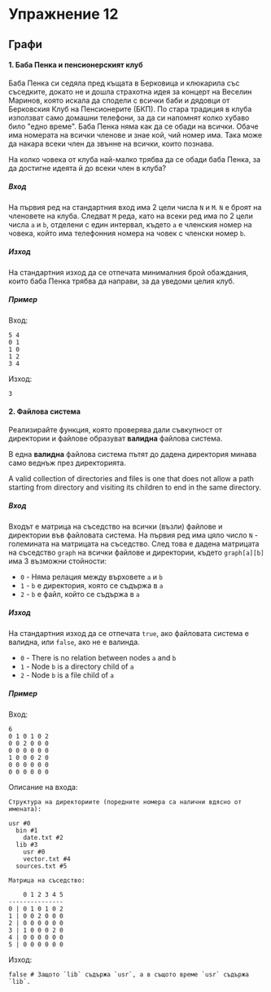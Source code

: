 Упражнение 12
=============

Графи
-----

#### 1. Баба Пенка и пенсионерският клуб

Баба Пенка си седяла пред къщата в Берковица и клюкарила със съседките,
докато не и дошла страхотна идея за концерт на Веселин Маринов,
която искала да сподели с всички баби и дядовци
от Берковския Клуб на Пенсионерите (БКП).
По стара традиция в клуба използват само домашни телефони,
за да си напомнят колко хубаво било "едно време".
Баба Пенка няма как да се обади на всички.
Обаче има номерата на всички членове и знае кой, чий номер има.
Така може да накара всеки член да звънне на всички, които познава.

На колко човека от клуба най-малко трябва да се обади баба Пенка,
за да достигне идеята й до всеки член в клуба?

##### Вход

На първия ред на стандартния вход има 2 цели числа `N` и `M`.
`N` е броят на членовете на клуба.
Следват `M` реда, като на всеки ред има по 2 цели числа `a` и `b`, отделени с един интервал,
където `a` е членския номер на човека, който има телефонния номера на човек с членски номер `b`.

##### Изход

На стандартния изход да се отпечата минималния брой обаждания,
които баба Пенка трябва да направи, за да уведоми целия клуб.

##### Пример

Вход:
```
5 4
0 1
1 0
1 2
3 4
```

Изход:
```
3
```

#### 2. Файлова система

Реализирайте функция, която проверява дали съвкупност от директории и файлове
образуват **валидна** файлова система.

В една **валидна** файлова система
пътят до дадена директория минава само веднъж през директорията.


A valid collection of directories and files is one that does not allow a path
starting from directory and visiting its children to end in the same directory.

##### Вход

Входът е матрица на съседство на всички (възли) файлове и директории във файловата система.
На първия ред има цяло число `N` - големината на матрицата на съседство.
След това е дадена матрицата на съседство `graph` на всички файлове и директории,
където `graph[a][b]` има 3 възможни стойности:

* `0` - Няма релация между върховете `a` и `b`
* `1` - `b` е директория, която се съдържа в `a`
* `2` - `b` е файл, който се съдържа в `a`

##### Изход

На стандартния изход да се отпечата `true`, ако файловата система е валидна,
или `false`, ако не е валинда.

* `0` - There is no relation between nodes `a` and `b`
* `1` - Node `b` is a directory child of `a`
* `2` - Node `b` is a file child of `a`

##### Пример

Вход:

```stdin
6
0 1 0 1 0 2
0 0 2 0 0 0
0 0 0 0 0 0
1 0 0 0 2 0
0 0 0 0 0 0
0 0 0 0 0 0
```

Описание на входа:
```
Структура на директориите (поредните номера са налични вдясно от имената):

usr #0
  bin #1
    date.txt #2
  lib #3
    usr #0
    vector.txt #4
  sources.txt #5

Матрица на съседство:

    0 1 2 3 4 5
---------------
0 | 0 1 0 1 0 2
1 | 0 0 2 0 0 0
2 | 0 0 0 0 0 0
3 | 1 0 0 0 2 0
4 | 0 0 0 0 0 0
5 | 0 0 0 0 0 0
```

Изход:

```
false # Защото `lib` съдържа `usr`, а в същото време `usr` съдържа `lib`.
```
